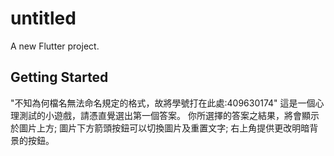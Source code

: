# untitled

A new Flutter project.

## Getting Started
"不知為何檔名無法命名規定的格式，故將學號打在此處:409630174"
這是一個心理測試的小遊戲，請憑直覺選出第一個答案。
你所選擇的答案之結果，將會顯示於圖片上方;
圖片下方箭頭按鈕可以切換圖片及重置文字;
右上角提供更改明暗背景的按鈕。